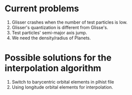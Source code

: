 # Current problems

1. Glisser crashes when the number of test particles is low.
2. Glisser's quantization is different from Glisse's.
3. Test particles' semi-major axis jump.
4. We need the density/radius of Planets.

# Possible solutions for the interpolation algorithm
1. Switch to barycentric orbital elements in plhist file
2. Using longitude orbital elements for interpolation.